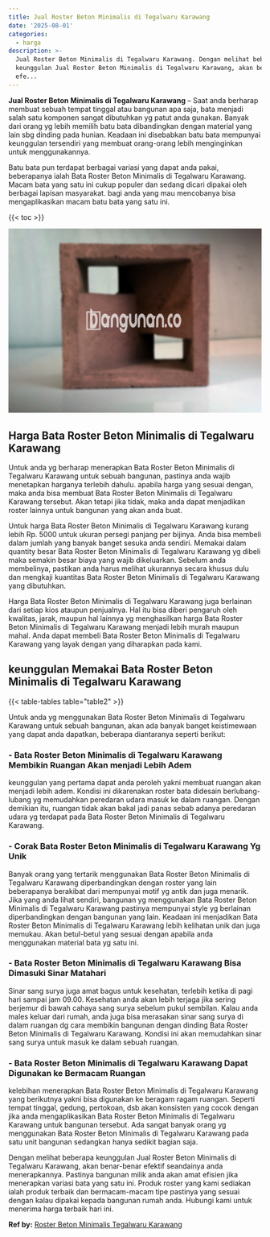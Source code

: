 ```yaml
---
title: Jual Roster Beton Minimalis di Tegalwaru Karawang
date: '2025-08-01'
categories:
  - harga
description: >-
  Jual Roster Beton Minimalis di Tegalwaru Karawang. Dengan melihat beberapa
  keunggulan Jual Roster Beton Minimalis di Tegalwaru Karawang, akan benar-benar
  efe...
---
```


**Jual Roster Beton Minimalis di Tegalwaru Karawang** – Saat anda berharap membuat sebuah tempat tinggal atau bangunan apa saja, bata menjadi salah satu komponen sangat dibutuhkan yg patut anda gunakan. Banyak dari orang yg lebih memilih batu bata dibandingkan dengan material yang lain sbg dinding pada hunian. Keadaan ini disebabkan batu bata mempunyai keunggulan tersendiri yang membuat orang-orang lebih menginginkan untuk menggunakannya.

Batu bata pun terdapat berbagai variasi yang dapat anda pakai, beberapanya ialah Bata Roster Beton Minimalis di Tegalwaru Karawang. Macam bata yang satu ini cukup populer dan sedang dicari dipakai oleh berbagai lapisan masyarakat. bagi anda yang mau mencobanya bisa mengaplikasikan macam batu bata yang satu ini.

{{< toc >}}

![Jual Roster Beton Minimalis di Tegalwaru Karawang](/images/bata-roster-minimalis-31.png)

## Harga Bata Roster Beton Minimalis di Tegalwaru Karawang

Untuk anda yg berharap menerapkan Bata Roster Beton Minimalis di Tegalwaru Karawang untuk sebuah bangunan, pastinya anda wajib menetapkan harganya terlebih dahulu. apabila harga yang sesuai dengan, maka anda bisa membuat Bata Roster Beton Minimalis di Tegalwaru Karawang tersebut. Akan tetapi jika tidak, maka anda dapat menjadikan roster lainnya untuk bangunan yang akan anda buat.

Untuk harga Bata Roster Beton Minimalis di Tegalwaru Karawang kurang lebih Rp. 5000 untuk ukuran persegi panjang per bijinya. Anda bisa membeli dalam jumlah yang banyak banget sesuka anda sendiri. Memakai dalam quantity besar Bata Roster Beton Minimalis di Tegalwaru Karawang yg dibeli maka semakin besar biaya yang wajib dikeluarkan. Sebelum anda membelinya, pastikan anda harus melihat ukurannya secara khusus dulu dan mengkaji kuantitas Bata Roster Beton Minimalis di Tegalwaru Karawang yang dibutuhkan.

Harga Bata Roster Beton Minimalis di Tegalwaru Karawang juga berlainan dari setiap kios ataupun penjualnya. Hal itu bisa diberi pengaruh oleh kwalitas, jarak, maupun hal lainnya yg menghasilkan harga Bata Roster Beton Minimalis di Tegalwaru Karawang menjadi lebih murah maupun mahal. Anda dapat membeli Bata Roster Beton Minimalis di Tegalwaru Karawang yang layak dengan yang diharapkan pada kami.

## keunggulan Memakai Bata Roster Beton Minimalis di Tegalwaru Karawang

{{< table-tables table="table2" >}}

Untuk anda yg menggunakan Bata Roster Beton Minimalis di Tegalwaru Karawang untuk sebuah bangunan, akan ada banyak banget keistimewaan yang dapat anda dapatkan, beberapa diantaranya seperti berikut:

### \- Bata Roster Beton Minimalis di Tegalwaru Karawang Membikin Ruangan Akan menjadi Lebih Adem

keunggulan yang pertama dapat anda peroleh yakni membuat ruangan akan menjadi lebih adem. Kondisi ini dikarenakan roster bata didesain berlubang-lubang yg memudahkan peredaran udara masuk ke dalam ruangan. Dengan demikian itu, ruangan tidak akan bakal jadi panas sebab adanya peredaran udara yg terdapat pada Bata Roster Beton Minimalis di Tegalwaru Karawang.

### \- Corak Bata Roster Beton Minimalis di Tegalwaru Karawang Yg Unik

Banyak orang yang tertarik menggunakan Bata Roster Beton Minimalis di Tegalwaru Karawang diperbandingkan dengan roster yang lain beberapanya berakibat dari mempunyai motif yg antik dan juga menarik. Jika yang anda lihat sendiri, bangunan yg menggunakan Bata Roster Beton Minimalis di Tegalwaru Karawang pastinya mempunyai style yg berlainan diperbandingkan dengan bangunan yang lain. Keadaan ini menjadikan Bata Roster Beton Minimalis di Tegalwaru Karawang lebih kelihatan unik dan juga memukau. Akan betul-betul yang sesuai dengan apabila anda menggunakan material bata yg satu ini.

### \- Bata Roster Beton Minimalis di Tegalwaru Karawang Bisa Dimasuki Sinar Matahari

Sinar sang surya juga amat bagus untuk kesehatan, terlebih ketika di pagi hari sampai jam 09.00. Kesehatan anda akan lebih terjaga jika sering berjemur di bawah cahaya sang surya sebelum pukul sembilan. Kalau anda males keluar dari rumah, anda juga bisa merasakan sinar sang surya di dalam ruangan dg cara membikin bangunan dengan dinding Bata Roster Beton Minimalis di Tegalwaru Karawang. Kondisi ini akan memudahkan sinar sang surya untuk masuk ke dalam sebuah ruangan.

### \- Bata Roster Beton Minimalis di Tegalwaru Karawang Dapat Digunakan ke Bermacam Ruangan

kelebihan menerapkan Bata Roster Beton Minimalis di Tegalwaru Karawang yang berikutnya yakni bisa digunakan ke beragam ragam ruangan. Seperti tempat tinggal, gedung, pertokoan, dsb akan konsisten yang cocok dengan jika anda mengaplikasikan Bata Roster Beton Minimalis di Tegalwaru Karawang untuk bangunan tersebut. Ada sangat banyak orang yg menggunakan Bata Roster Beton Minimalis di Tegalwaru Karawang pada satu unit bangunan sedangkan hanya sedikit bagian saja.

Dengan melihat beberapa keunggulan Jual Roster Beton Minimalis di Tegalwaru Karawang, akan benar-benar efektif seandainya anda menerapkannya. Pastinya bangunan milik anda akan amat efisien jika menerapkan variasi bata yang satu ini. Produk roster yang kami sediakan ialah produk terbaik dan bermacam-macam tipe pastinya yang sesuai dengan kalau dipakai kepada bangunan rumah anda. Hubungi kami untuk menerima harga terbaik hari ini.

**Ref by:** [Roster Beton Minimalis Tegalwaru Karawang](https://id.wikipedia.org/wiki/Roster)
